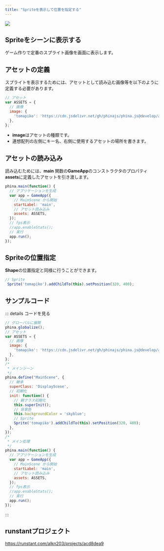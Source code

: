 ```yaml
---
title: "Spriteを表示して位置を指定する"
---
```


![](https://storage.googleapis.com/zenn-user-upload/ch1ouqc91q6u0otneas6zm08lspy)

## Spriteをシーンに表示する
ゲーム作りで定番のスプライト画像を画面に表示します。

## アセットの定義
スプライトを表示するためには、アセットとして読み込む画像等を以下のように定義する必要があります。

```js
// アセット
var ASSETS = {
  // 画像
  image: {
    'tomapiko': 'https://cdn.jsdelivr.net/gh/phinajs/phina.js@develop/assets/images/tomapiko.png',
  },
};
```

* **image**はアセットの種類です。
* 連想配列の左側にキー名、右側に使用するアセットの場所を書きます。

## アセットの読み込み
読み込むためには、**main** 関数の**GameApp**のコンストラクタのプロパティ**assets**に定義したアセットを引き渡します。

```js
phina.main(function() {
  // アプリケーションを生成
  var app = GameApp({
    // MainScene から開始
    startLabel: 'main',
    // アセット読み込み
    assets: ASSETS,
  });
  // fps表示
  //app.enableStats();
  // 実行
  app.run();
});
```

## Spriteの位置指定
**Shape**の位置指定と同様に行うことができます。

```js
// Sprite
 Sprite('tomapiko').addChildTo(this).setPosition(320, 480);
```

## サンプルコード
::: details コードを見る
```js
// グローバルに展開
phina.globalize();
// アセット
var ASSETS = {
  // 画像
  image: {
    'tomapiko': 'https://cdn.jsdelivr.net/gh/phinajs/phina.js@develop/assets/images/tomapiko.png',
  },
};
/*
 * メインシーン
 */
phina.define("MainScene", {
  // 継承
  superClass: 'DisplayScene',
  // 初期化
  init: function() {
    // 親クラス初期化
    this.superInit();
    // 背景色
    this.backgroundColor = 'skyblue';
    // Sprite
    Sprite('tomapiko').addChildTo(this).setPosition(320, 480);
  },
});
/*
 * メイン処理
 */
phina.main(function() {
  // アプリケーションを生成
  var app = GameApp({
    // MainScene から開始
    startLabel: 'main',
    // アセット読み込み
    assets: ASSETS,
  });
  // fps表示
  //app.enableStats();
  // 実行
  app.run();
});
```
:::

## runstantプロジェクト
https://runstant.com/alkn203/projects/acd8dea9
